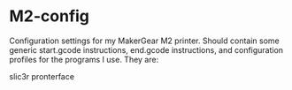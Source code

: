 M2-config
=========

Configuration settings for my MakerGear M2 printer. Should contain some
generic start.gcode instructions, end.gcode instructions, and configuration 
profiles for the programs I use. They are:

slic3r
pronterface
